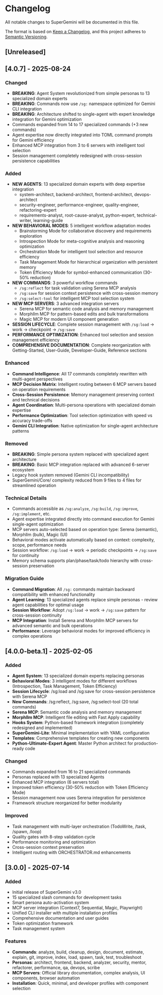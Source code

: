 # Changelog

All notable changes to SuperGemini will be documented in this file.

The format is based on [Keep a Changelog](https://keepachangelog.com/en/1.0.0/),
and this project adheres to [Semantic Versioning](https://semver.org/spec/v2.0.0.html).

## [Unreleased]

## [4.0.7] - 2025-08-24

### Changed
- **BREAKING**: Agent System revolutionized from simple personas to 13 specialized domain experts
- **BREAKING**: Commands now use `/sg:` namespace optimized for Gemini CLI integration  
- **BREAKING**: Architecture shifted to single-agent with expert knowledge integration for Gemini optimization
- Commands expanded from 14 to 17 specialized commands (+3 new commands)
- Agent expertise now directly integrated into TOML command prompts for Gemini efficiency
- Enhanced MCP integration from 3 to 6 servers with intelligent tool selection
- Session management completely redesigned with cross-session persistence capabilities

### Added
- **NEW AGENTS**: 13 specialized domain experts with deep expertise integration
  - system-architect, backend-architect, frontend-architect, devops-architect
  - security-engineer, performance-engineer, quality-engineer, refactoring-expert
  - requirements-analyst, root-cause-analyst, python-expert, technical-writer, learning-guide
- **NEW BEHAVIORAL MODES**: 5 intelligent workflow adaptation modes
  - Brainstorming Mode for collaborative discovery and requirements exploration
  - Introspection Mode for meta-cognitive analysis and reasoning optimization
  - Orchestration Mode for intelligent tool selection and resource efficiency
  - Task Management Mode for hierarchical organization with persistent memory
  - Token Efficiency Mode for symbol-enhanced communication (30-50% reduction)
- **NEW COMMANDS**: 3 powerful workflow commands
  - `/sg:reflect` for task validation using Serena MCP analysis
  - `/sg:save` for session context persistence with cross-session memory
  - `/sg:select-tool` for intelligent MCP tool selection system
- **NEW MCP SERVERS**: 3 advanced integration servers
  - Serena MCP for semantic code analysis and memory management
  - Morphllm MCP for pattern-based edits and bulk transformations
  - Magic MCP for modern UI component generation
- **SESSION LIFECYCLE**: Complete session management with `/sg:load` → work → checkpoint → `/sg:save`
- **PERFORMANCE OPTIMIZATION**: Enhanced tool selection and session management efficiency
- **COMPREHENSIVE DOCUMENTATION**: Complete reorganization with Getting-Started, User-Guide, Developer-Guide, Reference sections

### Enhanced
- **Command Intelligence**: All 17 commands completely rewritten with multi-agent perspectives
- **MCP Decision Matrix**: Intelligent routing between 6 MCP servers based on operation requirements
- **Cross-Session Persistence**: Memory management preserving context and technical decisions
- **Agent Coordination**: Multi-persona operations with specialized domain expertise
- **Performance Optimization**: Tool selection optimization with speed vs accuracy trade-offs
- **Gemini CLI Integration**: Native optimization for single-agent architecture patterns

### Removed  
- **BREAKING**: Simple persona system replaced with specialized agent architecture
- **BREAKING**: Basic MCP integration replaced with advanced 6-server ecosystem
- Legacy hook system removed (Gemini CLI incompatibility)
- SuperGemini/Core/ complexity reduced from 9 files to 4 files for streamlined operation

### Technical Details
- Commands accessible as `/sg:analyze`, `/sg:build`, `/sg:improve`, `/sg:implement`, etc.
- Agent expertise integrated directly into command execution for Gemini single-agent optimization
- MCP servers auto-selected based on operation type: Serena (semantic), Morphllm (bulk), Magic (UI)
- Behavioral modes activate automatically based on context: complexity, scope, performance needs
- Session workflow: `/sg:load` → work → periodic checkpoints → `/sg:save` for continuity
- Memory schema supports plan/phase/task/todo hierarchy with cross-session preservation

### Migration Guide
- **Command Migration**: All `/sg:` commands maintain backward compatibility with enhanced functionality
- **Agent Learning**: 13 specialized agents replace simple personas - review agent capabilities for optimal usage
- **Session Workflow**: Adopt `/sg:load` → work → `/sg:save` pattern for cross-session continuity
- **MCP Integration**: Install Serena and Morphllm MCP servers for advanced semantic and bulk operations
- **Performance**: Leverage behavioral modes for improved efficiency in complex operations

## [4.0.0-beta.1] - 2025-02-05

### Added
- **Agent System**: 13 specialized domain experts replacing personas
- **Behavioral Modes**: 3 intelligent modes for different workflows (Introspection, Task Management, Token Efficiency)
- **Session Lifecycle**: /sg:load and /sg:save for cross-session persistence with Serena MCP
- **New Commands**: /sg:reflect, /sg:save, /sg:select-tool (20 total commands)
- **Serena MCP**: Semantic code analysis and memory management
- **Morphllm MCP**: Intelligent file editing with Fast Apply capability
- **Hooks System**: Python-based framework integration (completely redesigned and implemented)
- **SuperGemini-Lite**: Minimal implementation with YAML configuration
- **Templates**: Comprehensive templates for creating new components
- **Python-Ultimate-Expert Agent**: Master Python architect for production-ready code

### Changed
- Commands expanded from 16 to 21 specialized commands
- Personas replaced with 13 specialized Agents
- Enhanced MCP integration (6 servers total)
- Improved token efficiency (30-50% reduction with Token Efficiency Mode)
- Session management now uses Serena integration for persistence
- Framework structure reorganized for better modularity

### Improved
- Task management with multi-layer orchestration (TodoWrite, /task, /spawn, /loop)
- Quality gates with 8-step validation cycle
- Performance monitoring and optimization
- Cross-session context preservation
- Intelligent routing with ORCHESTRATOR.md enhancements

## [3.0.0] - 2025-07-14

### Added
- Initial release of SuperGemini v3.0
- 15 specialized slash commands for development tasks
- Smart persona auto-activation system
- MCP server integration (Context7, Sequential, Magic, Playwright)
- Unified CLI installer with multiple installation profiles
- Comprehensive documentation and user guides
- Token optimization framework
- Task management system

### Features
- **Commands**: analyze, build, cleanup, design, document, estimate, explain, git, improve, index, load, spawn, task, test, troubleshoot
- **Personas**: architect, frontend, backend, analyzer, security, mentor, refactorer, performance, qa, devops, scribe
- **MCP Servers**: Official library documentation, complex analysis, UI components, browser automation
- **Installation**: Quick, minimal, and developer profiles with component selection